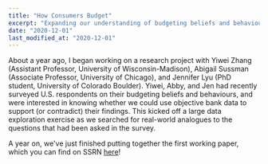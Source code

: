 ```yaml
---
title: "How Consumers Budget"
excerpt: "Expanding our understanding of budgeting beliefs and behaviours."
date: "2020-12-01"
last_modified_at: "2020-12-01"
---
```


About a year ago, I began working on a research project with Yiwei Zhang (Assistant Professor, University of Wisconsin-Madison), Abigail Sussman (Associate Professor, University of Chicago), and Jennifer Lyu (PhD student, University of Colorado Boulder). Yiwei, Abby, and Jen had recently surveyed U.S. respondents on their budgeting beliefs and behaviours, and were interested in knowing whether we could use objective bank data to support (or contradict) their findings. This kicked off a large data exploration exercise as we searched for real-world analogues to the questions that had been asked in the survey.

A year on, we've just finished putting together the first working paper, which you can find on SSRN [here](https://papers.ssrn.com/sol3/papers.cfm?abstract_id=3739543)!

